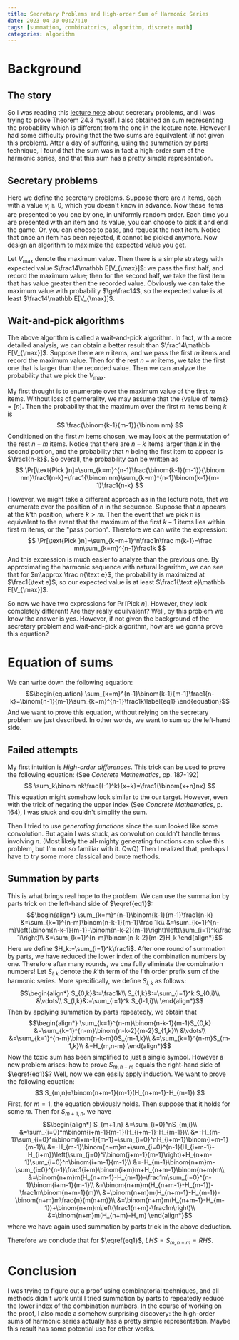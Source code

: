 ```yaml
---
title: Secretary Problems and High-order Sum of Harmonic Series
date: 2023-04-30 00:27:10
tags: [summation, combinatorics, algorithm, discrete math]
categories: algorithm
---
```


# Background

## The story
So I was reading this [lecture note](https://www.cs.cmu.edu/afs/cs.cmu.edu/academic/class/15850-f20/www/notes/lec27.pdf) about secretary problems, and I was trying to prove Theorem 24.3 myself. I also obtained an sum representing the probability which is different from the one in the lecture note. However I had some difficulty proving that the two sums are equilvalent (if not given this problem). After a day of suffering, using the summation by parts technique, I found that the sum was in fact a high-order sum of the harmonic series, and that this sum has a pretty simple representation.

<!--more-->

## Secretary problems
Here we define the secretary problems. Suppose there are $n$ items, each with a value $v_i\ge0$, which you doesn't know in advance. Now these items are presented to you one by one, in uniformly random order. Each time you are presented with an item and its value, you can choose to pick it and end the game. Or, you can choose to pass, and request the next item. Notice that once an item has been rejected, it cannot be picked anymore. Now design an algorithm to maximize the expected value you get.

Let $V_{\max}$ denote the maximum value. Then there is a simple strategy with expected value $\frac14\mathbb E[V_{\max}]$: we pass the first half, and record the maximum value; then for the second half, we take the first item that has value greater then the recorded value. Obviously we can take the maximum value with probability $\ge\frac14$, so the expected value is at least $\frac14\mathbb E[V_{\max}]$.

## Wait-and-pick algorithms
The above algorithm is called a wait-and-pick algorithm. In fact, with a more detailed analysis, we can obtain a better result than $\frac14\mathbb E[V_{\max}]$. Suppose there are $n$ items, and we pass the first $m$ items and record the maximum value. Then for the rest $n-m$ items, we take the first one that is larger than the recorded value. Then we can analyze the probability that we pick the $V_{\max}$.

My first thought is to enumerate over the maximum value of the first $m$ items. Without loss of gernerality, we may assume that the $\{\text{value of items}\}=[n]$. Then the probability that the maximum over the first $m$ items being $k$ is
$$
	\frac{\binom{k-1}{m-1}}{\binom nm}
$$
Conditioned on the first $m$ items chosen, we may look at the permutation of the rest $n-m$ items. Notice that there are $n-k$ items larger than $k$ in the second portion, and the probability that $n$ being the first item to appear is $\frac1{n-k}$. So overall, the probability can be written as
$$
	\Pr[\text{Pick }n]=\sum_{k=m}^{n-1}\frac{\binom{k-1}{m-1}}{\binom nm}\frac1{n-k}=\frac1{\binom nm}\sum_{k=m}^{n-1}\binom{k-1}{m-1}\frac1{n-k}
$$

However, we might take a different approach as in the lecture note, that we enumerate over the position of $n$ in the sequence. Suppose that $n$ appears at the $k$'th position, where $k>m$. Then the event that we pick $n$ is equivalent to the event that the maximum of the first $k-1$ items lies within first $m$ items, or the "pass portion". Therefore we can write the expression:
$$
	\Pr[\text{Pick }n]=\sum_{k=m+1}^n\frac1n\frac m{k-1}=\frac mn\sum_{k=m}^{n-1}\frac1k
$$
And this expression is much easier to analyze than the previous one. By approximating the harmonic sequence with natural logarithm, we can see that for $m\approx \frac n{\text e}$, the probability is maximized at $\frac1{\text e}$, so our expected value is at least $\frac1{\text e}\mathbb E[V_{\max}]$.

So now we have two expressions for $\Pr[\text{Pick }n]$. However, they look completely different! Are they really equilvalent? Well, by this problem we know the answer is yes. However, if not given the background of the secretary problem and wait-and-pick algorithm, how are we gonna prove this equation?


# Equation of sums
We can write down the following equation:
$$\begin{equation}
	\sum_{k=m}^{n-1}\binom{k-1}{m-1}\frac1{n-k}=\binom{n-1}{m-1}\sum_{k=m}^{n-1}\frac1k\label{eq1}
\end{equation}$$
And we want to prove this equation, without relying on the secretary problem we just described. In other words, we want to sum up the left-hand side.

## Failed attempts
My first intuition is *High-order differences*. This trick can be used to prove the following equation: (See *Concrete Mathematics*, pp. 187-192)
$$
	\sum_k\binom nk\frac{(-1)^k}{x+k}=\frac1{\binom{x+n}nx}
$$
This equation might somehow look similar to the our target. However, even with the trick of negating the upper index (See *Concrete Mathematics*, p. 164), I was stuck and couldn't simplify the sum.

Then I tried to use *generating functions* since the sum looked like some convolution. But again I was stuck, as convolution couldn't handle terms involving $n$. (Most likely the all-mighty generating functions can solve this problem, but I'm not so familiar with it. QwQ) Then I realized that, perhaps I have to try some more classical and brute methods.

## Summation by parts
This is what brings real hope to the problem. We can use the summation by parts trick on the left-hand side of $\eqref{eq1}$:
$$\begin{align*}
	\sum_{k=m}^{n-1}\binom{k-1}{m-1}\frac1{n-k}
	&=\sum_{k=1}^{n-m}\binom{n-k-1}{m-1}\frac 1k\\
	&=\sum_{k=1}^{n-m}\left(\binom{n-k-1}{m-1}-\binom{n-k-2}{m-1}\right)\left(\sum_{i=1}^k\frac 1i\right)\\
	&=\sum_{k=1}^{n-m}\binom{n-k-2}{m-2}H_k
\end{align*}$$
Here we define $H_k:=\sum_{i=1}^k\frac1i$. After one round of summation by parts, we have reduced the lower index of the combination numbers by one. Therefore after many rounds, we cna fully eliminate the combination numbers! Let $S_{l,k}$ denote the $k$'th term of the $l$'th order prefix sum of the harmonic series. More specifically, we define $S_{l,k}$ as follows:
$$\begin{align*}
	S_{0,k}&:=\frac1k\\
	S_{1,k}&:=\sum_{i=1}^k S_{0,i}\\
	&\vdots\\
	S_{l,k}&:=\sum_{i=1}^k S_{l-1,i}\\
\end{align*}$$
Then by applying summation by parts repeatedly, we obtain that
$$\begin{align*}
	\sum_{k=1}^{n-m}\binom{n-k-1}{m-1}S_{0,k}
	&=\sum_{k=1}^{n-m}\binom{n-k-2}{m-2}S_{1,k}\\
	&\vdots\\
	&=\sum_{k=1}^{n-m}\binom{n-k-m}0S_{m-1,k}\\
	&=\sum_{k=1}^{n-m}S_{m-1,k}\\
	&=H_{m,n-m}
\end{align*}$$
Now the toxic sum has been simplified to just a single symbol. However a new problem arises: how to prove $S_{m,n-m}$ equals the right-hand side of $\eqref{eq1}$? Well, now we can easily apply induction. We want to prove the following equation:
$$
	S_{m,n}=\binom{n+m-1}{m-1}(H_{n+m-1}-H_{m-1})
$$
First, for $m=1$, the equation obviously holds. Then suppose that it holds for some $m$. Then for $S_{m+1,n}$, we have
$$\begin{align*}
	S_{m+1,n}
	&=\sum_{i=0}^nS_{m,i}\\
	&=\sum_{i=0}^n\binom{i+m-1}{m-1}(H_{i+m-1}-H_{m-1})\\
	&=-H_{m-1}\sum_{i=0}^n\binom{i+m-1}{m-1}+\sum_{i=0}^nH_{i+m-1}\binom{i+m-1}{m-1}\\
	&=-H_{m-1}\binom{n+m}m+\sum_{i=0}^{n-1}(H_{i+m-1}-H_{i+m})\left(\sum_{j=0}^i\binom{j+m-1}{m-1}\right)+H_{n+m-1}\sum_{i=0}^n\binom{i+m-1}{m-1}\\
	&=-H_{m-1}\binom{n+m}m-\sum_{i=0}^{n-1}\frac1{i+m}\binom{i+m}m+H_{n+m-1}\binom{n+m}m\\
	&=\binom{n+m}m(H_{n+m-1}-H_{m-1})-\frac1m\sum_{i=0}^{n-1}\binom{i+m-1}{m-1}\\
	&=\binom{n+m}m(H_{n+m-1}-H_{m-1})-\frac1m\binom{n+m-1}{m}\\
	&=\binom{n+m}m(H_{n+m-1}-H_{m-1})-\binom{n+m}m\frac{n}{m(n+m)}\\
	&=\binom{n+m}m(H_{n+m-1}-H_{m-1})+\binom{n+m}m\left(\frac1{n+m}-\frac1m\right)\\
	&=\binom{n+m}m(H_{n+m}-H_m)
\end{align*}$$
where we have again used summation by parts trick in the above deduction.

Therefore we conclude that for $\eqref{eq1}$, $LHS=S_{m,n-m}=RHS$.

# Conclusion
I was trying to figure out a proof using combinatorial techniques, and all methods didn't work until I tried summation by parts to repeatedly reduce the lower index of the combination numbers. In the course of working on the proof, I also made a somehow surprising discovery: the high-order sums of harmonic series actually has a pretty simple representation. Maybe this result has some potential use for other works.